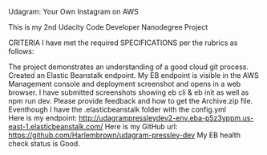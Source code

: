 Udagram: Your Own Instagram on AWS

This is my 2nd Udacity Code Developer Nanodegree Project

CRITERIA I have met the required SPECIFICATIONS per the rubrics as
follows:

The project demonstrates an understanding of a good cloud git process.
Created an Elastic Beanstalk endpoint. My EB endpoint is visible in the AWS
Management console and deployment screenshot and opens in a web browser.                             I have submitted screenshots showing eb cli & eb
init as well as npm run dev. Please provide feedback and how to get the
Archive.zip file. Eventhough I have the .elasticbeanstalk folder with
the config.yml                                                       
Here is my endpoint:
http://udagrampressleydev2-env.eba-p5z3yppm.us-east-1.elasticbeanstalk.com/                       Here is my GitHub url:
https://github.com/Harlembrown/udagram-pressley-dev 
My EB health check status is Good.